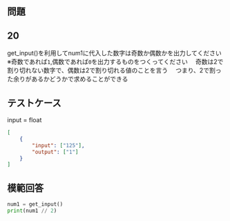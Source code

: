 ## 問題
## 20

get_input()を利用してnum1に代入した数字は奇数か偶数かを出力してください
※奇数であれば`1`,偶数であれば`0`を出力するものをつくってください
　奇数は2で割り切れない数字で、偶数は2で割り切れる値のことを言う
　つまり、2で割った余りがあるかどうかで求めることができる

## テストケース
input = float
```json
[
	{
		"input": ["125"],
		"output": ["1"]
	}
]
```
## 模範回答
```python
num1 = get_input()
print(num1 // 2)
```